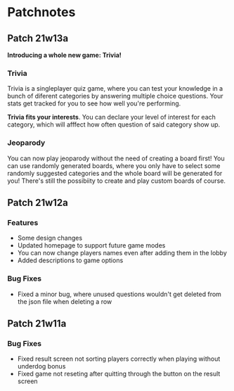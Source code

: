 # Patchnotes

## Patch 21w13a

**Introducing a whole new game: Trivia!**

### Trivia

Trivia is a singleplayer quiz game, where you can test your knowledge in a bunch of diferent categories by answering multiple choice questions. Your stats get tracked for you to see how well you're performing.

**Trivia fits your interests**. You can declare your level of interest for each category, which will afffect how often question of said category show up.

### Jeoparody

You can now play jeoparody without the need of creating a board first! You can use randomly generated boards, where you only have to select some randomly suggested categories and the whole board will be generated for you! There's still the possibiity to create and play custom boards of course.

## Patch 21w12a

### Features

- Some design changes
- Updated homepage to support future game modes
- You can now change players names even after adding them in the lobby
- Added descriptions to game options

### Bug Fixes

- Fixed a minor bug, where unused questions wouldn't get deleted from the json file when deleting a row

## Patch 21w11a

### Bug Fixes

- Fixed result screen not sorting players correctly when playing without underdog bonus
- Fixed game not reseting after quitting through the button on the result screen
